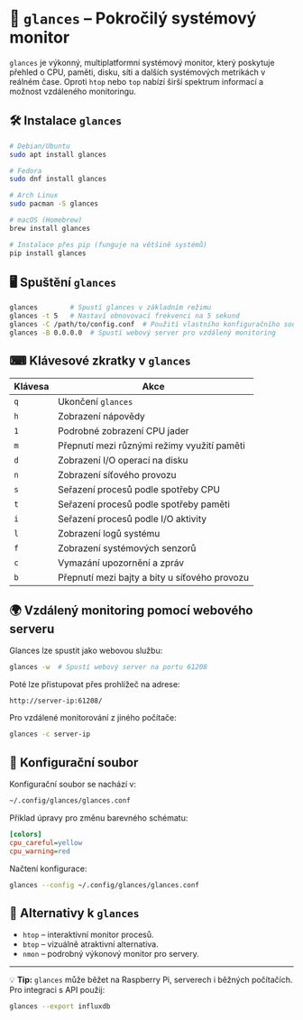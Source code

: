 # 🚀 `glances` – Pokročilý systémový monitor

`glances` je výkonný, multiplatformní systémový monitor, který poskytuje přehled o CPU, paměti, disku, síti a dalších systémových metrikách v reálném čase. Oproti `htop` nebo `top` nabízí širší spektrum informací a možnost vzdáleného monitoringu.

## 🛠 Instalace `glances`
```bash
# Debian/Ubuntu
sudo apt install glances

# Fedora
sudo dnf install glances

# Arch Linux
sudo pacman -S glances

# macOS (Homebrew)
brew install glances

# Instalace přes pip (funguje na většině systémů)
pip install glances
```

## 🖥 Spuštění `glances`
```bash
glances        # Spustí glances v základním režimu
glances -t 5   # Nastaví obnovovací frekvenci na 5 sekund
glances -C /path/to/config.conf  # Použití vlastního konfiguračního souboru
glances -B 0.0.0.0  # Spustí webový server pro vzdálený monitoring
```

## ⌨ Klávesové zkratky v `glances`
| Klávesa | Akce |
|---------|------|
| `q` | Ukončení `glances` |
| `h` | Zobrazení nápovědy |
| `1` | Podrobné zobrazení CPU jader |
| `m` | Přepnutí mezi různými režimy využití paměti |
| `d` | Zobrazení I/O operací na disku |
| `n` | Zobrazení síťového provozu |
| `s` | Seřazení procesů podle spotřeby CPU |
| `t` | Seřazení procesů podle spotřeby paměti |
| `i` | Seřazení procesů podle I/O aktivity |
| `l` | Zobrazení logů systému |
| `f` | Zobrazení systémových senzorů |
| `c` | Vymazání upozornění a zpráv |
| `b` | Přepnutí mezi bajty a bity u síťového provozu |

## 🌍 Vzdálený monitoring pomocí webového serveru
Glances lze spustit jako webovou službu:
```bash
glances -w  # Spustí webový server na portu 61208
```
Poté lze přistupovat přes prohlížeč na adrese:
```
http://server-ip:61208/
```

Pro vzdálené monitorování z jiného počítače:
```bash
glances -c server-ip
```

## 📁 Konfigurační soubor
Konfigurační soubor se nachází v:
```bash
~/.config/glances/glances.conf
```
Příklad úpravy pro změnu barevného schématu:
```ini
[colors]
cpu_careful=yellow
cpu_warning=red
```
Načtení konfigurace:
```bash
glances --config ~/.config/glances/glances.conf
```

## 🔄 Alternativy k `glances`
- `htop` – interaktivní monitor procesů.
- `btop` – vizuálně atraktivní alternativa.
- `nmon` – podrobný výkonový monitor pro servery.

---
💡 **Tip:** `glances` může běžet na Raspberry Pi, serverech i běžných počítačích. Pro integraci s API použij:
```bash
glances --export influxdb
```
